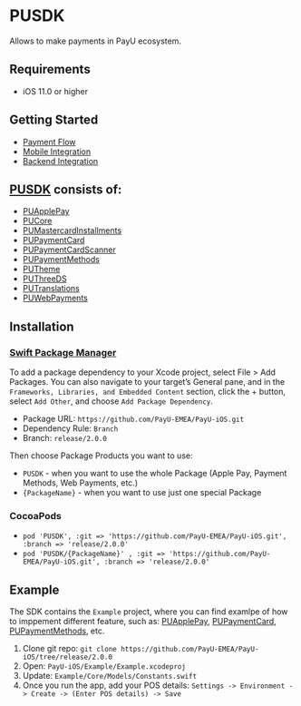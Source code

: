 # PUSDK

Allows to make payments in PayU ecosystem.

## Requirements

* iOS 11.0 or higher

## Getting Started

* [Payment Flow](https://developers.payu.com/en/mobile_sdk.html)
* [Mobile Integration](https://payu-emea.github.io/PayU-iOS/documentation/pusdk/)
* [Backend Integration](https://developers.payu.com/en/restapi.html)

## [PUSDK](https://payu-emea.github.io/PayU-iOS/documentation/pusdk) consists of:

* [PUApplePay](https://payu-emea.github.io/PayU-iOS/documentation/pusdk/gettingstartedwithapplepay)
* [PUCore](https://payu-emea.github.io/PayU-iOS/documentation/pusdk/gettingstartedwithcore)
* [PUMastercardInstallments](https://payu-emea.github.io/PayU-iOS/documentation/pusdk/gettingstartedwithmastercardinstallments)
* [PUPaymentCard](https://payu-emea.github.io/PayU-iOS/documentation/pusdk/gettingstartedwithpaymentcard)
* [PUPaymentCardScanner](https://payu-emea.github.io/PayU-iOS/documentation/pusdk/gettingstartedwithpaymentcardscanner)
* [PUPaymentMethods](https://payu-emea.github.io/PayU-iOS/documentation/pusdk/gettingstartedwithpaymentmethods)
* [PUTheme](https://payu-emea.github.io/PayU-iOS/documentation/pusdk/gettingstartedwiththeme)
* [PUThreeDS](https://payu-emea.github.io/PayU-iOS/documentation/pusdk/gettingstartedwiththreeds)
* [PUTranslations](https://payu-emea.github.io/PayU-iOS/documentation/pusdk/gettingstartedwithtranslations)
* [PUWebPayments](https://payu-emea.github.io/PayU-iOS/documentation/pusdk/gettingstartedwithwebpayments)

## Installation

### [Swift Package Manager](https://www.swift.org/package-manager/)

To add a package dependency to your Xcode project, select File > Add Packages. You can also navigate to your target’s General pane, and in the `Frameworks, Libraries, and Embedded Content` section, click the + button, select `Add Other`, and choose `Add Package Dependency`. 

* Package URL: `https://github.com/PayU-EMEA/PayU-iOS.git`
* Dependency Rule: `Branch`
* Branch: `release/2.0.0`

Then choose Package Products you want to use:

* `PUSDK` - when you want to use the whole Package (Apple Pay, Payment Methods, Web Payments, etc.)
* `{PackageName}` - when you want to use just one special Package

### CocoaPods

* `pod 'PUSDK', :git => 'https://github.com/PayU-EMEA/PayU-iOS.git', :branch => 'release/2.0.0'`
* `pod 'PUSDK/{PackageName}' , :git => 'https://github.com/PayU-EMEA/PayU-iOS.git', :branch => 'release/2.0.0'`

## Example

The SDK contains the `Example` project, where you can find examlpe of how to imppement different feature, such as: [PUApplePay](https://payu-emea.github.io/PayU-iOS/documentation/pusdk/gettingstartedwithapplepay), [PUPaymentCard](https://payu-emea.github.io/PayU-iOS/documentation/pusdk/gettingstartedwithpaymentcard), [PUPaymentMethods](https://payu-emea.github.io/PayU-iOS/documentation/pusdk/gettingstartedwithpaymentmethods), etc. 

1. Clone git repo: `git clone https://github.com/PayU-EMEA/PayU-iOS/tree/release/2.0.0`
2. Open: `PayU-iOS/Example/Example.xcodeproj`
3. Update: `Example/Core/Models/Constants.swift`
4. Once you run the app, add your POS details: `Settings -> Environment -> Create -> (Enter POS details) -> Save`
